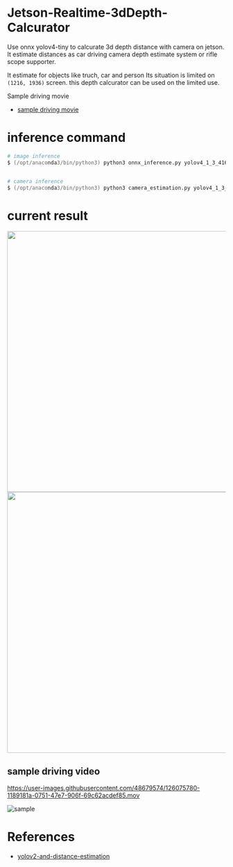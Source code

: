 # Jetson-Realtime-3dDepth-Calcurator

Use onnx yolov4-tiny to calcurate 3d depth distance with camera on jetson.
It estimate distances as car driving camera depth estimate system or rifle scope supporter.

It estimate for objects like truch, car and person
Its situation is limited on ```(1216, 1936)``` screen. this depth calcurator can be used on the limited use. 


Sample driving movie
- [sample driving movie](https://drive.google.com/file/d/1czoTCb-Qud-LXYEMzN28TbWLxWAqNUh-/view?usp=sharing)


# inference command 

```zsh
# image inference
$ (/opt/anaconda3/bin/python3) python3 onnx_inference.py yolov4_1_3_416_416_static.onnx images/train_2007.jpg


# camera inference
$ (/opt/anaconda3/bin/python3) python3 camera_estimation.py yolov4_1_3_416_416_static.onnx

```

# current result

<img src="https://user-images.githubusercontent.com/48679574/126072527-be61b3e9-de44-4865-b455-99d0250ed2e6.png" width="600px"><img src="https://user-images.githubusercontent.com/48679574/126072530-9a8eafb3-01c6-415e-85c4-9865ea45e889.png" width="600px">

## sample driving video
https://user-images.githubusercontent.com/48679574/126075780-1189181a-0751-47e7-906f-69c62acdef85.mov

![sample](https://user-images.githubusercontent.com/48679574/126086372-22c6e710-f645-40a4-91f3-c9728337393c.gif)


# References
- [yolov2-and-distance-estimation](https://github.com/muhammadshiraz/Real-time-object-detection-using-yolov2-and-distance-estimation)
